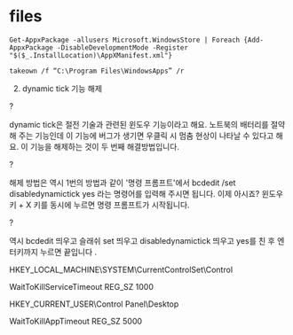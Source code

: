 # files
```
Get-AppxPackage -allusers Microsoft.WindowsStore | Foreach {Add-AppxPackage -DisableDevelopmentMode -Register "$($_.InstallLocation)\AppXManifest.xml"}
```

```
takeown /f “C:\Program Files\WindowsApps” /r
```

2. dynamic tick 기능 해제 

?

dynamic tick은 절전 기술과 관련된 윈도우 기능이라고 해요. 노트북의 배터리를 절약해 주는 기능인데 이 기능에 버그가 생기면 우클릭 시 멈춤 현상이 나타날 수 있다고 해요. 이 기능을 해제하는 것이 두 번째 해결방법입니다. 

?

해제 방법은 역시 1번의 방법과 같이 '명령 프롬프트'에서 bcdedit /set disabledynamictick yes 라는 명령어를 입력해 주시면 됩니다. 이제 아시죠? 윈도우 키 + X 키를 동시에 누르면 명령 프롬프트가 시작됩니다. 

?

역시 bcdedit 띄우고 슬래쉬 set 띄우고 disabledynamictick 띄우고 yes를 친 후 엔터키까지 누르면 끝입니다 .


HKEY_LOCAL_MACHINE\SYSTEM\CurrentControlSet\Control

WaitToKillServiceTimeout REG_SZ 1000


HKEY_CURRENT_USER\Control Panel\Desktop

WaitToKillAppTimeout  REG_SZ 5000
 
